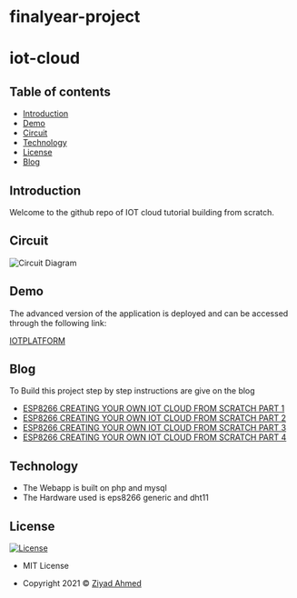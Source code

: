 # finalyear-project
# iot-cloud
## Table of contents
- [Introduction](#introduction)
- [Demo](#demo)
- [Circuit](#Circuit)
- [Technology](#Technology)
- [License](#License)
- [Blog](#Blog)

## Introduction
Welcome to the github repo of IOT cloud tutorial building from scratch.

## Circuit

![Circuit Diagram](https://www.electronicwings.com/public/images/user_images/images/NodeMCU/NodeMCU%20Interfaces/NodeMCU%20DHT11/NodeMCU_DHT11_Interfacing.png)

## Demo

The advanced version of the application is deployed and can be accessed through the following link:

[IOTPLATFORM](https://iotplatform.ziyadahmed.me/)

## Blog
To Build this project step by step instructions are give on the blog

- [ESP8266 CREATING YOUR OWN IOT CLOUD FROM SCRATCH PART 1 ](https://blog.roboticscbit.tech/esp8266-creating-your-own-iot-cloud-from-scratch/)
- [ESP8266 CREATING YOUR OWN IOT CLOUD FROM SCRATCH PART 2 ](https://blog.roboticscbit.tech/esp8266-creating-your-own-iot-cloud-from-scratch-part-2/)
- [ESP8266 CREATING YOUR OWN IOT CLOUD FROM SCRATCH PART 3 ](https://blog.roboticscbit.tech/esp8266-creating-your-own-iot-cloud-from-scratch-part-3/)
- [ESP8266 CREATING YOUR OWN IOT CLOUD FROM SCRATCH PART 4 ](https://blog.roboticscbit.tech/esp8266-creating-your-own-iot-cloud-from-scratch-part-4/)


## Technology
- The Webapp is built on php and mysql
- The Hardware used is eps8266 generic and dht11

## License

[![License](https://img.shields.io/:License-MIT-blue.svg?style=flat-square)](http://badges.mit-license.org)

- MIT License

- Copyright 2021 © [Ziyad Ahmed](https://github.com/ZiyadAhmed910)
